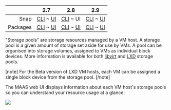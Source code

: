 <!-- deb-2-7-cli
||2.7|2.8|2.9|
|-----:|:-----:|:-----:|:-----:|
|Snap|[CLI](/t/vm-host-storage-pools/3222) ~ [UI](/t/vm-host-storage-pools/3223)|[CLI](/t/vm-host-storage-pools/3224) ~ [UI](/t/vm-host-storage-pools/3225)|[CLI](/t/vm-host-storage-pools/3226) ~ [UI](/t/vm-host-storage-pools/3227)|
|Packages|CLI ~ [UI](/t/vm-host-storage-pools/3229)|[CLI](/t/vm-host-storage-pools/3230) ~ [UI](/t/vm-host-storage-pools/3231)|[CLI](/t/vm-host-storage-pools/3232) ~ [UI](/t/vm-host-storage-pools/3233)|
 deb-2-7-cli -->

<!-- deb-2-7-ui
||2.7|2.8|2.9|
|-----:|:-----:|:-----:|:-----:|
|Snap|[CLI](/t/vm-host-storage-pools/3222) ~ [UI](/t/vm-host-storage-pools/3223)|[CLI](/t/vm-host-storage-pools/3224) ~ [UI](/t/vm-host-storage-pools/3225)|[CLI](/t/vm-host-storage-pools/3226) ~ [UI](/t/vm-host-storage-pools/3227)|
|Packages|[CLI](/t/vm-host-storage-pools/3228) ~ UI|[CLI](/t/vm-host-storage-pools/3230) ~ [UI](/t/vm-host-storage-pools/3231)|[CLI](/t/vm-host-storage-pools/3232) ~ [UI](/t/vm-host-storage-pools/3233)|
 deb-2-7-ui -->

<!-- deb-2-8-cli
||2.7|2.8|2.9|
|-----:|:-----:|:-----:|:-----:|
|Snap|[CLI](/t/vm-host-storage-pools/3222) ~ [UI](/t/vm-host-storage-pools/3223)|[CLI](/t/vm-host-storage-pools/3224) ~ [UI](/t/vm-host-storage-pools/3225)|[CLI](/t/vm-host-storage-pools/3226) ~ [UI](/t/vm-host-storage-pools/3227)|
|Packages|[CLI](/t/vm-host-storage-pools/3228) ~ [UI](/t/vm-host-storage-pools/3229)|CLI ~ [UI](/t/vm-host-storage-pools/3231)|[CLI](/t/vm-host-storage-pools/3232) ~ [UI](/t/vm-host-storage-pools/3233)|
 deb-2-8-cli -->

<!-- deb-2-8-ui
||2.7|2.8|2.9|
|-----:|:-----:|:-----:|:-----:|
|Snap|[CLI](/t/vm-host-storage-pools/3222) ~ [UI](/t/vm-host-storage-pools/3223)|[CLI](/t/vm-host-storage-pools/3224) ~ [UI](/t/vm-host-storage-pools/3225)|[CLI](/t/vm-host-storage-pools/3226) ~ [UI](/t/vm-host-storage-pools/3227)|
|Packages|[CLI](/t/vm-host-storage-pools/3228) ~ [UI](/t/vm-host-storage-pools/3229)|[CLI](/t/vm-host-storage-pools/3230) ~ UI|[CLI](/t/vm-host-storage-pools/3232) ~ [UI](/t/vm-host-storage-pools/3233)|
 deb-2-8-ui -->

<!-- deb-2-9-cli
||2.7|2.8|2.9|
|-----:|:-----:|:-----:|:-----:|
|Snap|[CLI](/t/vm-host-storage-pools/3222) ~ [UI](/t/vm-host-storage-pools/3223)|[CLI](/t/vm-host-storage-pools/3224) ~ [UI](/t/vm-host-storage-pools/3225)|[CLI](/t/vm-host-storage-pools/3226) ~ [UI](/t/vm-host-storage-pools/3227)|
|Packages|[CLI](/t/vm-host-storage-pools/3228) ~ [UI](/t/vm-host-storage-pools/3229)|[CLI](/t/vm-host-storage-pools/3230) ~ [UI](/t/vm-host-storage-pools/3231)|CLI ~ [UI](/t/vm-host-storage-pools/3233)|
 deb-2-9-cli -->

<!-- deb-2-9-ui
||2.7|2.8|2.9|
|-----:|:-----:|:-----:|:-----:|
|Snap|[CLI](/t/vm-host-storage-pools/3222) ~ [UI](/t/vm-host-storage-pools/3223)|[CLI](/t/vm-host-storage-pools/3224) ~ [UI](/t/vm-host-storage-pools/3225)|[CLI](/t/vm-host-storage-pools/3226) ~ [UI](/t/vm-host-storage-pools/3227)|
|Packages|[CLI](/t/vm-host-storage-pools/3228) ~ [UI](/t/vm-host-storage-pools/3229)|[CLI](/t/vm-host-storage-pools/3230) ~ [UI](/t/vm-host-storage-pools/3231)|[CLI](/t/vm-host-storage-pools/3232) ~ UI|
 deb-2-9-ui -->

<!-- snap-2-7-cli
||2.7|2.8|2.9|
|-----:|:-----:|:-----:|:-----:|
|Snap|CLI ~ [UI](/t/vm-host-storage-pools/3223)|[CLI](/t/vm-host-storage-pools/3224) ~ [UI](/t/vm-host-storage-pools/3225)|[CLI](/t/vm-host-storage-pools/3226) ~ [UI](/t/vm-host-storage-pools/3227)|
|Packages|[CLI](/t/vm-host-storage-pools/3228) ~ [UI](/t/vm-host-storage-pools/3229)|[CLI](/t/vm-host-storage-pools/3230) ~ [UI](/t/vm-host-storage-pools/3231)|[CLI](/t/vm-host-storage-pools/3232) ~ [UI](/t/vm-host-storage-pools/3233)|
 snap-2-7-cli -->

<!-- snap-2-7-ui
||2.7|2.8|2.9|
|-----:|:-----:|:-----:|:-----:|
|Snap|[CLI](/t/vm-host-storage-pools/3222) ~ UI|[CLI](/t/vm-host-storage-pools/3224) ~ [UI](/t/vm-host-storage-pools/3225)|[CLI](/t/vm-host-storage-pools/3226) ~ [UI](/t/vm-host-storage-pools/3227)|
|Packages|[CLI](/t/vm-host-storage-pools/3228) ~ [UI](/t/vm-host-storage-pools/3229)|[CLI](/t/vm-host-storage-pools/3230) ~ [UI](/t/vm-host-storage-pools/3231)|[CLI](/t/vm-host-storage-pools/3232) ~ [UI](/t/vm-host-storage-pools/3233)|
 snap-2-7-ui -->

<!-- snap-2-8-cli
||2.7|2.8|2.9|
|-----:|:-----:|:-----:|:-----:|
|Snap|[CLI](/t/vm-host-storage-pools/3222) ~ [UI](/t/vm-host-storage-pools/3223)|CLI ~ [UI](/t/vm-host-storage-pools/3225)|[CLI](/t/vm-host-storage-pools/3226) ~ [UI](/t/vm-host-storage-pools/3227)|
|Packages|[CLI](/t/vm-host-storage-pools/3228) ~ [UI](/t/vm-host-storage-pools/3229)|[CLI](/t/vm-host-storage-pools/3230) ~ [UI](/t/vm-host-storage-pools/3231)|[CLI](/t/vm-host-storage-pools/3232) ~ [UI](/t/vm-host-storage-pools/3233)|
 snap-2-8-cli -->

||2.7|2.8|2.9|
|-----:|:-----:|:-----:|:-----:|
|Snap|[CLI](/t/vm-host-storage-pools/3222) ~ [UI](/t/vm-host-storage-pools/3223)|[CLI](/t/vm-host-storage-pools/3224) ~ UI|[CLI](/t/vm-host-storage-pools/3226) ~ [UI](/t/vm-host-storage-pools/3227)|
|Packages|[CLI](/t/vm-host-storage-pools/3228) ~ [UI](/t/vm-host-storage-pools/3229)|[CLI](/t/vm-host-storage-pools/3230) ~ [UI](/t/vm-host-storage-pools/3231)|[CLI](/t/vm-host-storage-pools/3232) ~ [UI](/t/vm-host-storage-pools/3233)|

<!-- snap-2-9-cli
||2.7|2.8|2.9|
|-----:|:-----:|:-----:|:-----:|
|Snap|[CLI](/t/vm-host-storage-pools/3222) ~ [UI](/t/vm-host-storage-pools/3223)|[CLI](/t/vm-host-storage-pools/3224) ~ [UI](/t/vm-host-storage-pools/3225)|CLI ~ [UI](/t/vm-host-storage-pools/3227)|
|Packages|[CLI](/t/vm-host-storage-pools/3228) ~ [UI](/t/vm-host-storage-pools/3229)|[CLI](/t/vm-host-storage-pools/3230) ~ [UI](/t/vm-host-storage-pools/3231)|[CLI](/t/vm-host-storage-pools/3232) ~ [UI](/t/vm-host-storage-pools/3233)|
 snap-2-9-cli -->

<!-- snap-2-9-ui
||2.7|2.8|2.9|
|-----:|:-----:|:-----:|:-----:|
|Snap|[CLI](/t/vm-host-storage-pools/3222) ~ [UI](/t/vm-host-storage-pools/3223)|[CLI](/t/vm-host-storage-pools/3224) ~ [UI](/t/vm-host-storage-pools/3225)|[CLI](/t/vm-host-storage-pools/3226) ~ UI|
|Packages|[CLI](/t/vm-host-storage-pools/3228) ~ [UI](/t/vm-host-storage-pools/3229)|[CLI](/t/vm-host-storage-pools/3230) ~ [UI](/t/vm-host-storage-pools/3231)|[CLI](/t/vm-host-storage-pools/3232) ~ [UI](/t/vm-host-storage-pools/3233)|
 snap-2-9-ui -->

"Storage pools” are storage resources managed by a VM host. A storage pool is a given amount of storage set aside for use by VMs. A pool can be organised into storage volumes, assigned to VMs as individual block devices. More information is available for both [libvirt](https://libvirt.org/storage.html) and [LXD](https://lxd.readthedocs.io/en/latest/storage/) storage pools.

[note]
For the Beta version of LXD VM hosts, each VM can be assigned a single block device from the storage pool.
[/note]

The MAAS web UI displays information about each VM host's storage pools so you can understand your resource usage at a glance:

<a href="https://discourse.maas.io/uploads/default/original/1X/3387f256f9bd02f7fc2079f119377305256973c8.jpeg" target = "_blank"><img src="https://discourse.maas.io/uploads/default/original/1X/3387f256f9bd02f7fc2079f119377305256973c8.jpeg"></a>

<!-- snap-2-7-cli snap-2-8-cli snap-2-9-cli deb-2-7-cli deb-2-8-cli deb-2-9-cli
Retrieve VM host storage pool information with the following command:

```
maas $PROFILE vm-host read $VM_HOST_ID
```

or, to get tabular output, try:

```
maas admin vm-host read 5 \
| jq -r '(["NAME","TYPE","PATH","TOTAL","USED","AVAIL"]) 
| (,. map(length*"-"))), (.storage_pools[] 
| [.name, .type, .path, .total, used, .available]) | @tsv' \
| column -t
```

snap-2-7-cli snap-2-8-cli snap-2-9-cli deb-2-7-cli deb-2-8-cli deb-2-9-cli -->